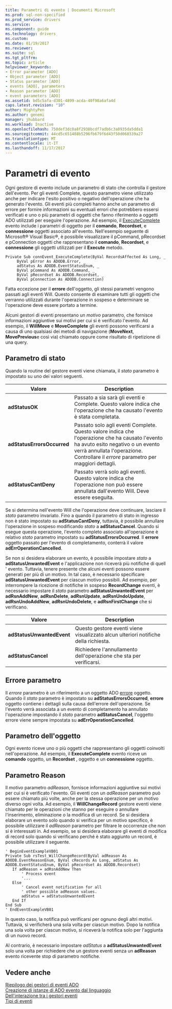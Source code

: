 ```yaml
---
title: Parametri di evento | Documenti Microsoft
ms.prod: sql-non-specified
ms.prod_service: drivers
ms.service: 
ms.component: guide
ms.technology: drivers
ms.custom: 
ms.date: 01/19/2017
ms.reviewer: 
ms.suite: sql
ms.tgt_pltfrm: 
ms.topic: article
helpviewer_keywords:
- Error parameter [ADO]
- Object parameter [ADO]
- Status parameter [ADO]
- events [ADO], parameters
- Reason parameter [ADO]
- event parameters [ADO]
ms.assetid: bd5c5afa-d301-4899-acda-40f98a6afa4d
caps.latest.revision: "10"
author: MightyPen
ms.author: genemi
manager: jhubbard
ms.workload: Inactive
ms.openlocfilehash: 750def3dc0a8f2938bcdf7adb6c3a8935da5dda1
ms.sourcegitcommit: 44cd5c651488b5296fb679f6d43f50d068339a27
ms.translationtype: MT
ms.contentlocale: it-IT
ms.lasthandoff: 11/17/2017
---
```

# <a name="event-parameters"></a>Parametri di evento
Ogni gestore di evento include un parametro di stato che controlla il gestore dell'evento. Per gli eventi Complete, questo parametro viene utilizzato anche per indicare l'esito positivo o negativo dell'operazione che ha generato l'evento. Gli eventi più completi hanno anche un parametro di errore per fornire informazioni su eventuali errori che potrebbero essersi verificati e uno o più parametri di oggetti che fanno riferimento a oggetti ADO utilizzati per eseguire l'operazione. Ad esempio, il [ExecuteComplete](../../../ado/reference/ado-api/executecomplete-event-ado.md) evento include i parametri di oggetto per il **comando**, **Recordset**, e **connessione** oggetti associato all'evento. Nell'esempio seguente di Microsoft® Visual Basic®, è possibile visualizzare il pCommand, pRecordset e pConnection oggetti che rappresentano il **comando**, **Recordset**, e **connessione** gli oggetti utilizzati per il **Execute** metodo.  
  
```  
Private Sub connEvent_ExecuteComplete(ByVal RecordsAffected As Long, _  
     ByVal pError As ADODB.Error, _  
     adStatus As ADODB.EventStatusEnum, _  
     ByVal pCommand As ADODB.Command, _  
     ByVal pRecordset As ADODB.Recordset, _  
     ByVal pConnection As ADODB.Connection)  
```  
  
 Fatta eccezione per il **errore** dell'oggetto, gli stessi parametri vengono passati agli eventi Will. Questo consente di esaminare tutti gli oggetti che verranno utilizzati durante l'operazione in sospeso e determinare se l'operazione deve essere portato a termine.  
  
 Alcuni gestori di eventi presentano un *motivo* parametro, che fornisce informazioni aggiuntive sui motivi per cui si è verificato l'evento. Ad esempio, il **WillMove** e **MoveComplete** gli eventi possono verificarsi a causa di uno qualsiasi dei metodi di navigazione (**MoveNext**, **MovePrevious**e così via) chiamato oppure come risultato di ripetizione di una query.  
  
## <a name="status-parameter"></a>Parametro di stato  
 Quando la routine del gestore eventi viene chiamata, il *stato* parametro è impostato su uno dei valori seguenti.  
  
|Valore|Description|  
|-----------|-----------------|  
|**adStatusOK**|Passato a sia sarà gli eventi e Complete. Questo valore indica che l'operazione che ha causato l'evento è stata completata.|  
|**adStatusErrorsOccurred**|Passato solo agli eventi Complete. Questo valore indica che l'operazione che ha causato l'evento ha avuto esito negativo o un evento verrà annullata l'operazione. Controllare il *errore* parametro per maggiori dettagli.|  
|**adStatusCantDeny**|Passato verrà solo agli eventi. Questo valore indica che l'operazione non può essere annullata dall'evento Will. Deve essere eseguita.|  
  
 Se si determina nell'evento Will che l'operazione deve continuare, lasciare il *stato* parametro invariato. Fino a quando il parametro di stato in ingresso non è stato impostato su **adStatusCantDeny**, tuttavia, è possibile annullare l'operazione in sospeso modificando *stato* a **adStatusCancel**. Quando si esegue questa operazione, l'evento completo associato all'operazione è relativo *stato* parametro impostato su **adStatusErrorsOccurred**. Il **errore** oggetto passato per l'evento di completamento, conterrà il valore **adErrOperationCancelled**.  
  
 Se non si desidera elaborare un evento, è possibile impostare *stato* a **adStatusUnwantedEvent** e l'applicazione non riceverà più notifiche di quell ' evento. Tuttavia, tenere presente che alcuni eventi possono essere generati per più di un motivo. In tal caso, è necessario specificare **adStatusUnwantedEvent** per ciascun motivo possibili. Ad esempio, per interrompere la ricezione di notifiche in sospeso **RecordChange** eventi, è necessario impostare il *stato* parametro **adStatusUnwantedEvent** per  **adRsnAddNew**, **adRsnDelete**, **adRsnUpdate**, **adRsnUndoUpdate**, **adRsnUndoAddNew**, **adRsnUndoDelete**, e **adRsnFirstChange** che si verificano.  
  
|Valore|Description|  
|-----------|-----------------|  
|**adStatusUnwantedEvent**|Questo gestore eventi viene visualizzato alcun ulteriori notifiche della richiesta.|  
|**adStatusCancel**|Richiedere l'annullamento dell'operazione che sta per verificarsi.|  
  
## <a name="error-parameter"></a>Errore parametro  
 Il *errore* parametro è un riferimento a un oggetto ADO [errore](../../../ado/reference/ado-api/error-object.md) oggetto. Quando il *stato* parametro è impostato su **adStatusErrorsOccurred**, **errore** oggetto contiene i dettagli sulla causa dell'errore dell'operazione. Se l'evento verrà associata a un evento di completamento ha annullato l'operazione impostando il *stato* parametro **adStatusCancel**, l'oggetto errore viene sempre impostata su  **adErrOperationCancelled**.  
  
## <a name="object-parameter"></a>Parametro dell'oggetto  
 Ogni evento riceve uno o più oggetti che rappresentano gli oggetti coinvolti nell'operazione. Ad esempio, il **ExecuteComplete** evento riceve un **comando** oggetto, un **Recordset** , oggetto e un **connessione** oggetto.  
  
## <a name="reason-parameter"></a>Parametro Reason  
 Il *motivo* parametro *adReason*, fornisce informazioni aggiuntive sui motivi per cui si è verificato l'evento. Gli eventi con un *adReason* parametro può essere chiamato più volte, anche per la stessa operazione per un motivo diverso ogni volta. Ad esempio, il **WillChangeRecord** gestore eventi viene chiamato per le operazioni che stanno per eseguire o annullare l'inserimento, eliminazione o la modifica di un record. Se si desidera elaborare un evento solo quando si verifica per un motivo specifico, è possibile utilizzare il *adReason* parametro per filtrare le occorrenze che non si è interessati in. Ad esempio, se si desidera elaborare gli eventi di modifica di record solo quando si verificano perché è stato aggiunto un record, è possibile utilizzare il seguente.  
  
```  
' BeginEventExampleVB01  
Private Sub rsTest_WillChangeRecord(ByVal adReason As ADODB.EventReasonEnum, ByVal cRecords As Long, adStatus As ADODB.EventStatusEnum, ByVal pRecordset As ADODB.Recordset)  
   If adReason = adRsnAddNew Then  
       ' Process event  
       '...  
   Else  
       ' Cancel event notification for all  
       ' other possible adReason values.  
       adStatus = adStatusUnwantedEvent  
   End If  
End Sub  
' EndEventExampleVB01  
```  
  
 In questo caso, la notifica può verificarsi per ognuno degli altri motivi. Tuttavia, si verificherà una sola volta per ciascun motivo. Dopo la notifica una sola volta per ciascun motivo, si riceverà la notifica solo per l'aggiunta di un nuovo record.  
  
 Al contrario, è necessario impostare *adStatus* a **adStatusUnwantedEvent** solo una volta per richiedere che un gestore eventi senza un **adReason** evento ricevente stop di parametro notifiche.  
  
## <a name="see-also"></a>Vedere anche  
 [Riepilogo dei gestori di eventi ADO](../../../ado/guide/data/ado-event-handler-summary.md)   
 [Creazione di istanze di ADO evento dal linguaggio](../../../ado/guide/data/ado-event-instantiation-by-language.md)   
 [Dell'interazione tra i gestori eventi](../../../ado/guide/data/how-event-handlers-work-together.md)   
 [Tipi di eventi](../../../ado/guide/data/types-of-events.md)
